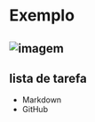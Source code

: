 # Exemplo
## ![imagem](https://github.githubassets.com/images/modules/logos_page/GitHub-Mark.png)
## lista de tarefa
- Markdown
- GitHub
